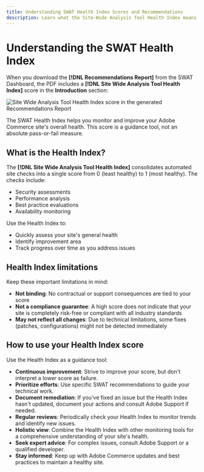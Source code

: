 ```yaml
---
title: Understanding SWAT Health Index Scores and Recommendations
description: Learn what the Site-Wide Analysis Tool Health Index means for your Adobe Commerce site. Discover how to interpret scores and use recommendations effectively.
---
```

# Understanding the SWAT Health Index

When you download the **[!DNL Recommendations Report]** from the SWAT Dashboard, the PDF includes a **[!DNL Site Wide Analysis Tool Health Index]** score in the **Introduction** section:

![Site Wide Analysis Tool Health Index score in the generated Recommendations Report](https://git.corp.adobe.com/AdobeDocs/commerce-operations.en/assets/38345/cf56a076-e5a8-488d-927d-a3989966a089)

The SWAT Health Index helps you monitor and improve your Adobe Commerce site's overall health. This score is a guidance tool, not an absolute pass-or-fail measure.

## What is the Health Index?

The **[!DNL Site Wide Analysis Tool Health Index]** consolidates automated site checks into a single score from 0 (least healthy) to 1 (most healthy). The checks include:

- Security assessments
- Performance analysis
- Best practice evaluations
- Availability monitoring

Use the Health Index to:

- Quickly assess your site's general health
- Identify improvement area
- Track progress over time as you address issues

## Health Index limitations

Keep these important limitations in mind:

- **Not binding**: No contractual or support consequences are tied to your score
- **Not a compliance guarantee**: A high score does not indicate that your site is completely risk-free or compliant with all industry standards
- **May not reflect all changes**: Due to technical limitations, some fixes (patches, configurations) might not be detected immediately

## How to use your Health Index score

Use the Health Index as a guidance tool:

- **Continuous improvement**: Strive to improve your score, but don't interpret a lower score as failure.
- **Prioritize efforts**: Use specific SWAT recommendations to guide your technical work.
- **Document remediation**: If you've fixed an issue but the Health Index hasn't updated, document your actions and consult Adobe Support if needed.
- **Regular reviews**: Periodically check your Health Index to monitor trends and identify new issues.
- **Holistic view**: Combine the Health Index with other monitoring tools for a comprehensive understanding of your site's health.
- **Seek expert advice**: For complex issues, consult Adobe Support or a qualified developer.
- **Stay informed**: Keep up with Adobe Commerce updates and best practices to maintain a healthy site.
